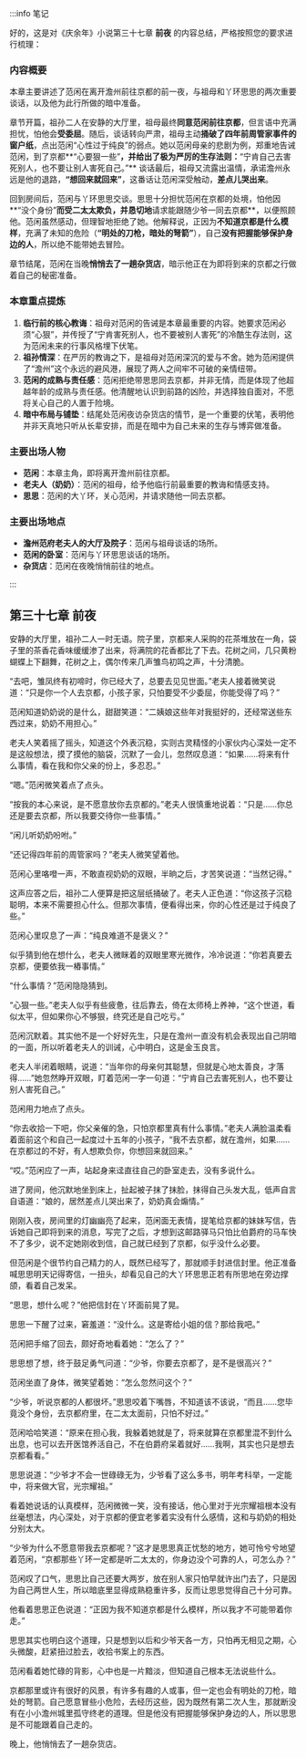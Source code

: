 :::info 笔记

好的，这是对《庆余年》小说第三十七章 **前夜** 的内容总结，严格按照您的要求进行梳理：

### 内容概要

本章主要讲述了范闲在离开澹州前往京都的前一夜，与祖母和丫环思思的两次重要谈话，以及他为此行所做的暗中准备。

章节开篇，祖孙二人在安静的大厅里，祖母最终**同意范闲前往京都**，但言语中充满担忧，怕他会**受委屈**。随后，谈话转向严肃，祖母主动**捅破了四年前周管家事件的窗户纸**，点出范闲“心性过于纯良”的弱点。她以范闲母亲的悲剧为例，郑重地告诫范闲，到了京都**“心要狠一些”**，并给出了极为严厉的生存法则：**“宁肯自己去害死别人，也不要让别人害死自己。”** 谈话最后，祖母又流露出温情，承诺澹州永远是他的退路，**“想回来就回来”**，这番话让范闲深受触动，**差点儿哭出来**。

回到房间后，范闲与丫环思思交谈。思思十分担忧范闲在京都的处境，怕他因**“没个身份”**而受二太太欺负，并恳切地**请求能跟随少爷一同去京都**，以便照顾他。范闲虽然感动，但理智地拒绝了她。他解释说，正因为**不知道京都是什么模样**，充满了未知的危险（**“明处的刀枪，暗处的弩箭”**），自己**没有把握能够保护身边的人**，所以绝不能带她去冒险。

章节结尾，范闲在当晚**悄悄去了一趟杂货店**，暗示他正在为即将到来的京都之行做着自己的秘密准备。

### 本章重点提炼

1.  **临行前的核心教诲**：祖母对范闲的告诫是本章最重要的内容。她要求范闲必须“心狠”，并传授了“宁肯害死别人，也不要被别人害死”的冷酷生存法则，这为范闲未来的行事风格埋下伏笔。
2.  **祖孙情深**：在严厉的教诲之下，是祖母对范闲深沉的爱与不舍。她为范闲提供了“澹州”这个永远的避风港，展现了两人之间牢不可破的亲情纽带。
3.  **范闲的成熟与责任感**：范闲拒绝带思思同去京都，并非无情，而是体现了他超越年龄的成熟与责任感。他清醒地认识到前路的凶险，并选择独自面对，不愿将关心自己的人置于险境。
4.  **暗中布局与铺垫**：结尾处范闲夜访杂货店的情节，是一个重要的伏笔，表明他并非天真地只听从长辈安排，而是在暗中为自己未来的生存与博弈做准备。

### 主要出场人物

*   **范闲**：本章主角，即将离开澹州前往京都。
*   **老夫人（奶奶）**：范闲的祖母，给予他临行前最重要的教诲和情感支持。
*   **思思**：范闲的大丫环，关心范闲，并请求随他一同去京都。

### 主要出场地点

*   **澹州范府老夫人的大厅及院子**：范闲与祖母谈话的场所。
*   **范闲的卧室**：范闲与丫环思思谈话的场所。
*   **杂货店**：范闲在夜晚悄悄前往的地点。

:::

## 第三十七章 **前夜**

安静的大厅里，祖孙二人一时无语。院子里，京都来人采购的花茶堆放在一角，袋子里的茶香花香味缓缓渗了出来，将满院的花香都比了下去。花树之间，几只黄粉蝴蝶上下翻舞，花树之上，偶尔传来几声雏鸟初鸣之声，十分清脆。

“去吧，雏凤终有初啼时，你已经大了，总要去见见世面。”老夫人接着微笑说道：“只是你一个人去京都，小孩子家，只怕要受不少委屈，你能受得了吗？”

范闲知道奶奶说的是什么，甜甜笑道：“二姨娘这些年对我挺好的，还经常送些东西过来，奶奶不用担心。”

老夫人笑着摇了摇头，知道这个外表沉稳，实则古灵精怪的小家伙内心深处一定不是这般想法，摸了摸他的脑袋，沉默了一会儿，忽然叹息道：“如果……将来有什么事情，看在我和你父亲的份上，多忍忍。”

“嗯。”范闲微笑着点了点头。

“按我的本心来说，是不愿意放你去京都的。”老夫人很慎重地说着：“只是……你总还是要去京都，所以我要交待你一些事情。”

“闲儿听奶奶吩咐。”

“还记得四年前的周管家吗？”老夫人微笑望着他。

范闲心里咯噔一声，不敢直视奶奶的双眼，半晌之后，才苦笑说道：“当然记得。”

这声应答之后，祖孙二人便算是把这层纸捅破了。老夫人正色道：“你这孩子沉稳聪明，本来不需要担心什么。但那次事情，便看得出来，你的心性还是过于纯良了些。”

范闲心里叹息了一声：“纯良难道不是褒义？”

似乎猜到他在想什么，老夫人微眯着的双眼里寒光微作，冷冷说道：“你若真要去京都，便要依我一樁事情。”

“什么事情？”范闲隐隐猜到。

“心狠一些。”老夫人似乎有些疲惫，往后靠去，倚在太师椅上养神，“这个世道，看似太平，但如果你心不够狠，终究还是自己吃亏。”

范闲沉默着。其实他不是一个好好先生，只是在澹州一直没有机会表现出自己阴暗的一面，所以听着老夫人的训诫，心中明白，这是金玉良言。

老夫人半闭着眼睛，说道：“当年你的母亲何其聪慧，但就是心地太善良，才落得……”她忽然睁开双眼，盯着范闲一字一句道：“宁肯自己去害死别人，也不要让别人害死自己。”

范闲用力地点了点头。

“你去收拾一下吧，你父亲催的急，只怕京都里真有什么事情。”老夫人满脸温柔看着面前这个和自己一起度过十五年的小孩子，“我不去京都，就在澹州，如果……在京都过的不好，有人想欺负你，你想回来就回来。”

“哎。”范闲应了一声，站起身来迳直往自己的卧室走去，没有多说什么。

进了房间，他沉默地坐到床上，扯起被子抹了抹脸，抹得自己头发大乱，低声自言自语道：“娘的，居然差点儿哭出来了，奶奶真会煽情。”

刚刚入夜，房间里的灯幽幽亮了起来，范闲面无表情，提笔给京都的妹妹写信，告诉她自己即将到来的消息，写完了之后，才想到这邮路驿马只怕比伯爵府的马车快不了多少，说不定她刚收到信，自己就已经到了京都，似乎没什么必要。

但范闲是个很节约自己精力的人，既然已经写了，那就顺手封进信封里。他正准备喊思思明天记得寄信，一扭头，却看见自己的大丫环思思正若有所思地在旁边撑颌，看着自己发呆。

“思思，想什么呢？”他把信封在丫环面前晃了晃。

思思一下醒了过来，窘羞道：“没什么。这是寄给小姐的信？那给我吧。”

范闲把手缩了回去，颇好奇地看着她：“怎么了？”

思思想了想，终于鼓足勇气问道：“少爷，你要去京都了，是不是很高兴？”

范闲坐直了身体，微笑望着她：“怎么忽然问这个？”

“少爷，听说京都的人都很坏。”思思咬着下嘴唇，不知道该不该说，“而且……您毕竟没个身份，去京都府里，在二太太面前，只怕不好过。”

范闲哈哈笑道：“原来在担心我，我躲着她就是了，将来就算在京都里混不到什么出息，也可以去开医馆养活自己，不在伯爵府呆着就好……我啊，其实也只是想去京都看看。”

思思说道：“少爷才不会一世碌碌无为，少爷看了这么多书，明年考科举，一定能中，将来做大官，光宗耀祖。”

看着她说话的认真模样，范闲微微一笑，没有接话，他心里对于光宗耀祖根本没有丝毫想法，内心深处，对于京都的便宜老爹着实没有什么感情，这和与奶奶的相处分别太大。

“少爷为什么不愿意带我去京都呢？”这才是思思真正忧愁的地方，她可怜兮兮地望着范闲，“京都那些丫环一定都是听二太太的，你身边没个可靠的人，可怎么办？”

范闲叹了口气，思思比自己还要大两岁，放在别人家只怕早就许出门去了，只是因为自己两世人生，所以暗底里显得成熟稳重许多，反而让思思觉得自己十分可靠。

他看着思思正色说道：“正因为我不知道京都是什么模样，所以我才不可能带着你走。”

思思其实也明白这个道理，只是想到以后和少爷天各一方，只怕再无相见之期，心头微酸，赶紧扭过脸去，收拾书案上的东西。

范闲看着她忙碌的背影，心中也是一片黯淡，但知道自己根本无法说些什么。

京都那里或许有很好的风景，有许多有趣的人或事，但一定也会有明处的刀枪，暗处的弩箭。自己愿意冒些小危险，去经历这些，因为既然有第二次人生，那就断没有在小小澹州城里孤守终老的道理。但是他没有把握能够保护身边的人，所以思思是不可能跟着自己走的。

晚上，他悄悄去了一趟杂货店。

